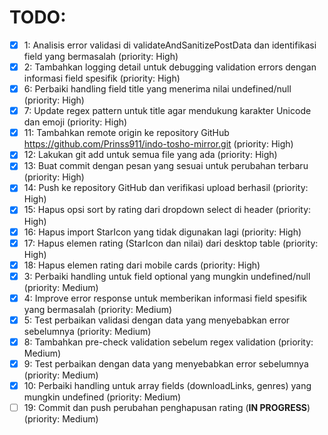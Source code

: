 # TODO:

- [x] 1: Analisis error validasi di validateAndSanitizePostData dan identifikasi field yang bermasalah (priority: High)
- [x] 2: Tambahkan logging detail untuk debugging validation errors dengan informasi field spesifik (priority: High)
- [x] 6: Perbaiki handling field title yang menerima nilai undefined/null (priority: High)
- [x] 7: Update regex pattern untuk title agar mendukung karakter Unicode dan emoji (priority: High)
- [x] 11: Tambahkan remote origin ke repository GitHub https://github.com/Prinss911/indo-tosho-mirror.git (priority: High)
- [x] 12: Lakukan git add untuk semua file yang ada (priority: High)
- [x] 13: Buat commit dengan pesan yang sesuai untuk perubahan terbaru (priority: High)
- [x] 14: Push ke repository GitHub dan verifikasi upload berhasil (priority: High)
- [x] 15: Hapus opsi sort by rating dari dropdown select di header (priority: High)
- [x] 16: Hapus import StarIcon yang tidak digunakan lagi (priority: High)
- [x] 17: Hapus elemen rating (StarIcon dan nilai) dari desktop table (priority: High)
- [x] 18: Hapus elemen rating dari mobile cards (priority: High)
- [x] 3: Perbaiki handling untuk field optional yang mungkin undefined/null (priority: Medium)
- [x] 4: Improve error response untuk memberikan informasi field spesifik yang bermasalah (priority: Medium)
- [x] 5: Test perbaikan validasi dengan data yang menyebabkan error sebelumnya (priority: Medium)
- [x] 8: Tambahkan pre-check validation sebelum regex validation (priority: Medium)
- [x] 9: Test perbaikan dengan data yang menyebabkan error sebelumnya (priority: Medium)
- [x] 10: Perbaiki handling untuk array fields (downloadLinks, genres) yang mungkin undefined (priority: Medium)
- [ ] 19: Commit dan push perubahan penghapusan rating (**IN PROGRESS**) (priority: Medium)
